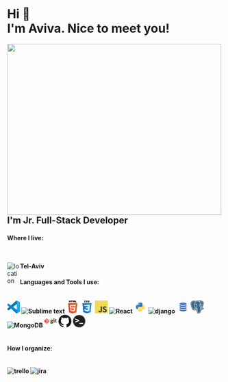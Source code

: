 <h1> Hi 👋 <br>
I'm Aviva. Nice to meet you! </h1>


<img align="left" height="400px" width="500px" src="https://image.freepik.com/free-vector/young-tiny-girl-sitting-coding-via-laptop-computer-programmer-code-flat-vector-illustration-it-digital-technology_74855-8751.jpg">  

<h2> I'm Jr. Full-Stack Developer </h2>


<h4>Where I live: </h4> <br>

<img align="left" alt="location" width="30px" src="https://img.icons8.com/material/48/000000/worldwide-location--v1.png"/> <strong> Tel-Aviv </stong>


<h4> Languages and Tools I use: </h4> <br>


<img  alt="Visual Studio Code" width="30px" src="https://raw.githubusercontent.com/github/explore/80688e429a7d4ef2fca1e82350fe8e3517d3494d/topics/visual-studio-code/visual-studio-code.png" />

<img alt="Sublime text" width="30px" src="https://img.icons8.com/fluent/48/fa314a/sublime-text.png"/> 

<img alt="HTML5" width="30px" src="https://raw.githubusercontent.com/github/explore/80688e429a7d4ef2fca1e82350fe8e3517d3494d/topics/html/html.png" />

<img alt="CSS3" width="30px" src="https://raw.githubusercontent.com/github/explore/80688e429a7d4ef2fca1e82350fe8e3517d3494d/topics/css/css.png" />

<img alt="JavaScript" width="30px" src="https://raw.githubusercontent.com/github/explore/80688e429a7d4ef2fca1e82350fe8e3517d3494d/topics/javascript/javascript.png" />

<img alt="React" width="30px" src="https://img.icons8.com/color/48/000000/react-native.png" />

<img alt="python" width="30px" src="https://raw.githubusercontent.com/github/explore/80688e429a7d4ef2fca1e82350fe8e3517d3494d/topics/python/python.png" />

<img alt="django" width="30px" src="https://img.icons8.com/color/48/000000/django.png"/>

<img alt="SQL" width="30px" src="https://raw.githubusercontent.com/github/explore/80688e429a7d4ef2fca1e82350fe8e3517d3494d/topics/sql/sql.png" />

<img alt="postgreSQL" width="30px" src="https://raw.githubusercontent.com/github/explore/80688e429a7d4ef2fca1e82350fe8e3517d3494d/topics/postgresql/postgresql.png" />

<img alt="MongoDB" width="30px" src="https://img.icons8.com/color/48/000000/mongodb.png"/>

<img alt="Git" width="30px" src="https://raw.githubusercontent.com/github/explore/80688e429a7d4ef2fca1e82350fe8e3517d3494d/topics/git/git.png" />

<img alt="GitHub" width="30px" src="https://raw.githubusercontent.com/github/explore/78df643247d429f6cc873026c0622819ad797942/topics/github/github.png" />

<img alt="Terminal" width="30px" src="https://raw.githubusercontent.com/github/explore/80688e429a7d4ef2fca1e82350fe8e3517d3494d/topics/terminal/terminal.png" />


<br>
<br>


<h4> How I organize: </h4> <br>

<img alt="trello" width="30px" src="https://img.icons8.com/color/48/000000/trello.png"/>

<img  alt="jira"  width="30px" src="https://img.icons8.com/color/48/000000/jira.png"/>

